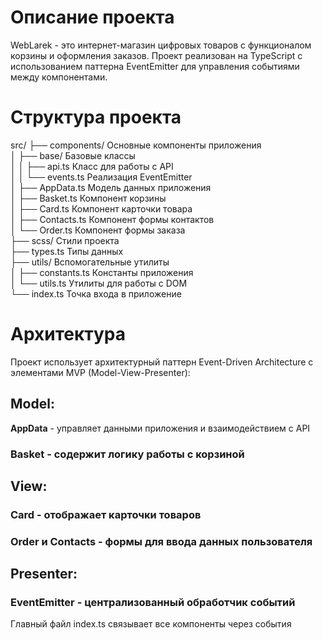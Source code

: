# Описание проекта
WebLarek - это интернет-магазин цифровых товаров с функционалом корзины и оформления заказов. Проект реализован на TypeScript с использованием паттерна EventEmitter для управления событиями между компонентами.

# Структура проекта
src/
├── components/         Основные компоненты приложения  
│   ├── base/           Базовые классы  
│   │   ├── api.ts      Класс для работы с API  
│   │   └── events.ts   Реализация EventEmitter  
│   ├── AppData.ts      Модель данных приложения  
│   ├── Basket.ts       Компонент корзины  
│   ├── Card.ts         Компонент карточки товара  
│   ├── Contacts.ts     Компонент формы контактов  
│   └── Order.ts        Компонент формы заказа  
├── scss/               Стили проекта  
├── types.ts            Типы данных  
├── utils/              Вспомогательные утилиты  
│   ├── constants.ts    Константы приложения  
│   └── utils.ts        Утилиты для работы с DOM  
└── index.ts            Точка входа в приложение  

# Архитектура
Проект использует архитектурный паттерн Event-Driven Architecture с элементами MVP (Model-View-Presenter):
## Model:
**AppData** - управляет данными приложения и взаимодействием с API
### Basket - содержит логику работы с корзиной

## View:
### Card - отображает карточки товаров
### Order и Contacts - формы для ввода данных пользователя

## Presenter:
### EventEmitter - централизованный обработчик событий
Главный файл index.ts связывает все компоненты через события
